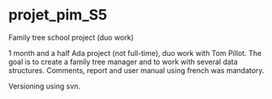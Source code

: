 # projet_pim_S5
Family tree school project (duo work)

1 month and a half Ada project (not full-time), duo work with Tom Pillot. The goal is to create a family tree manager and to work with several data structures. Comments, report and user manual using french was mandatory.

Versioning using svn.
